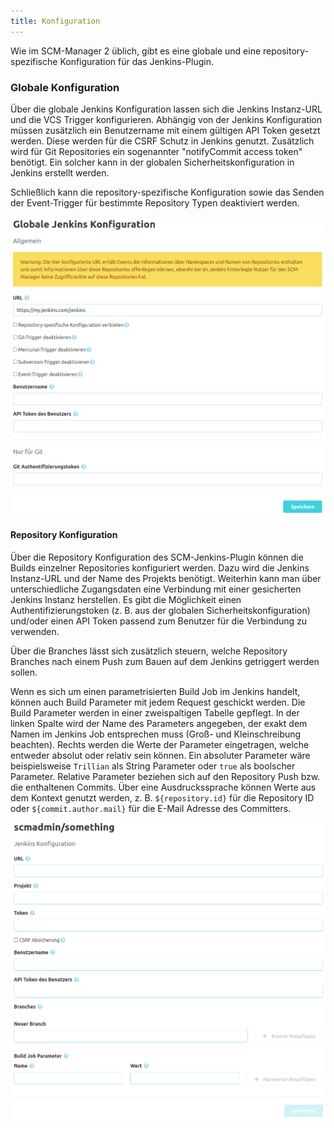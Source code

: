 ```yaml
---
title: Konfiguration
---
```

Wie im SCM-Manager 2 üblich, gibt es eine globale und eine repository-spezifische Konfiguration für das Jenkins-Plugin.

### Globale Konfiguration
Über die globale Jenkins Konfiguration lassen sich die Jenkins Instanz-URL und die VCS Trigger konfigurieren.
Abhängig von der Jenkins Konfiguration müssen zusätzlich ein Benutzername mit einem gültigen API Token gesetzt werden.
Diese werden für die CSRF Schutz in Jenkins genutzt. Zusätzlich wird für Git Repositories ein sogenannter "notifyCommit
access token" benötigt. Ein solcher kann in der globalen Sicherheitskonfiguration in Jenkins erstellt werden.

Schließlich kann die repository-spezifische Konfiguration sowie das Senden der Event-Trigger für bestimmte Repository
Typen deaktiviert werden.

![Jenkins Globale Konfiguration](assets/global-config.png)

#### Repository Konfiguration
Über die Repository Konfiguration des SCM-Jenkins-Plugin können die Builds einzelner Repositories konfiguriert werden.
Dazu wird die Jenkins Instanz-URL und der Name des Projekts benötigt. 
Weiterhin kann man über unterschiedliche Zugangsdaten eine Verbindung mit einer gesicherten Jenkins Instanz herstellen. 
Es gibt die Möglichkeit einen Authentifizierungstoken (z. B. aus der globalen Sicherheitskonfiguration) und/oder einen
API Token passend zum Benutzer für die Verbindung zu verwenden. 

Über die Branches lässt sich zusätzlich steuern, welche Repository Branches nach einem Push zum Bauen auf dem Jenkins getriggert werden sollen.

Wenn es sich um einen parametrisierten Build Job im Jenkins handelt, können auch Build Parameter mit jedem Request geschickt werden. 
Die Build Parameter werden in einer zweispaltigen Tabelle gepflegt. 
In der linken Spalte wird der Name des Parameters angegeben, der exakt dem Namen im Jenkins Job entsprechen muss (Groß- und Kleinschreibung beachten).
Rechts werden die Werte der Parameter eingetragen, welche entweder absolut oder relativ sein können. 
Ein absoluter Parameter wäre beispielsweise `Trillian` als String Parameter oder `true` als boolscher Parameter. 
Relative Parameter beziehen sich auf den Repository Push bzw. die enthaltenen Commits.
Über eine Ausdruckssprache können Werte aus dem Kontext genutzt werden, z. B. `${repository.id}` für die Repository ID oder `${commit.author.mail}` für die E-Mail Adresse des Committers.

![Jenkins Repository Konfiguration](assets/repo-config.png)
